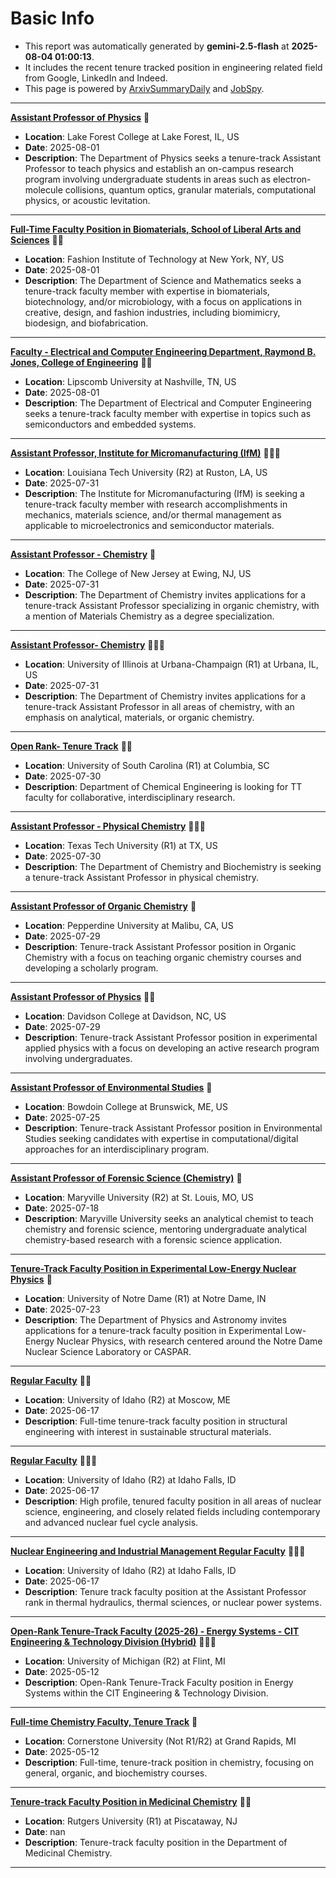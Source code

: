
# Basic Info
- This report was automatically generated by **gemini-2.5-flash** at **2025-08-04 01:00:13**.  
- It includes the recent tenure tracked position in engineering related field from Google, LinkedIn and Indeed.  
- This page is powered by [ArxivSummaryDaily](https://github.com/dong-zehao/ArxivSummaryDaily) and [JobSpy](https://github.com/speedyapply/JobSpy).
---
**[Assistant Professor of Physics](https://www.indeed.com/viewjob?jk=7068efdcbd99a30b)** 🌟
- **Location**: Lake Forest College at Lake Forest, IL, US
- **Date**: 2025-08-01
- **Description**: The Department of Physics seeks a tenure-track Assistant Professor to teach physics and establish an on-campus research program involving undergraduate students in areas such as electron-molecule collisions, quantum optics, granular materials, computational physics, or acoustic levitation.
---
**[Full-Time Faculty Position in Biomaterials, School of Liberal Arts and Sciences](https://www.indeed.com/viewjob?jk=f3ff729aad13894e)** 🌟🌟
- **Location**: Fashion Institute of Technology at New York, NY, US
- **Date**: 2025-08-01
- **Description**: The Department of Science and Mathematics seeks a tenure-track faculty member with expertise in biomaterials, biotechnology, and/or microbiology, with a focus on applications in creative, design, and fashion industries, including biomimicry, biodesign, and biofabrication.
---
**[Faculty - Electrical and Computer Engineering Department, Raymond B. Jones, College of Engineering](https://www.indeed.com/viewjob?jk=8396e4800e74e446)** 🌟🌟
- **Location**: Lipscomb University at Nashville, TN, US
- **Date**: 2025-08-01
- **Description**: The Department of Electrical and Computer Engineering seeks a tenure-track faculty member with expertise in topics such as semiconductors and embedded systems.
---
**[Assistant Professor, Institute for Micromanufacturing (IfM)](https://www.indeed.com/viewjob?jk=11f9679645a64521)** 🌟🌟🌟
- **Location**: Louisiana Tech University (R2) at Ruston, LA, US
- **Date**: 2025-07-31
- **Description**: The Institute for Micromanufacturing (IfM) is seeking a tenure-track faculty member with research accomplishments in mechanics, materials science, and/or thermal management as applicable to microelectronics and semiconductor materials.
---
**[Assistant Professor - Chemistry](https://www.indeed.com/viewjob?jk=b40cbc8b08d9e0fe)** 🌟
- **Location**: The College of New Jersey at Ewing, NJ, US
- **Date**: 2025-07-31
- **Description**: The Department of Chemistry invites applications for a tenure-track Assistant Professor specializing in organic chemistry, with a mention of Materials Chemistry as a degree specialization.
---
**[Assistant Professor- Chemistry](https://www.indeed.com/viewjob?jk=9bce2da94c1f89ba)** 🌟🌟🌟
- **Location**: University of Illinois at Urbana-Champaign (R1) at Urbana, IL, US
- **Date**: 2025-07-31
- **Description**: The Department of Chemistry invites applications for a tenure-track Assistant Professor in all areas of chemistry, with an emphasis on analytical, materials, or organic chemistry.
---
**[Open Rank- Tenure Track](https://www.linkedin.com/jobs/view/4278395937)** 🌟🌟
- **Location**: University of South Carolina (R1) at Columbia, SC
- **Date**: 2025-07-30
- **Description**: Department of Chemical Engineering is looking for TT faculty for collaborative, interdisciplinary research.
---
**[Assistant Professor - Physical Chemistry](https://www.indeed.com/viewjob?jk=c3fa6489efb22a66)** 🌟🌟🌟
- **Location**: Texas Tech University (R1) at TX, US
- **Date**: 2025-07-30
- **Description**: The Department of Chemistry and Biochemistry is seeking a tenure-track Assistant Professor in physical chemistry.
---
**[Assistant Professor of Organic Chemistry](https://www.indeed.com/viewjob?jk=c430086887f317c2)** 🌟
- **Location**: Pepperdine University at Malibu, CA, US
- **Date**: 2025-07-29
- **Description**: Tenure-track Assistant Professor position in Organic Chemistry with a focus on teaching organic chemistry courses and developing a scholarly program.
---
**[Assistant Professor of Physics](https://www.indeed.com/viewjob?jk=04df345ff663889f)** 🌟🌟
- **Location**: Davidson College at Davidson, NC, US
- **Date**: 2025-07-29
- **Description**: Tenure-track Assistant Professor position in experimental applied physics with a focus on developing an active research program involving undergraduates.
---
**[Assistant Professor of Environmental Studies](https://www.indeed.com/viewjob?jk=96593c6052ef1ac8)** 🌟
- **Location**: Bowdoin College at Brunswick, ME, US
- **Date**: 2025-07-25
- **Description**: Tenure-track Assistant Professor position in Environmental Studies seeking candidates with expertise in computational/digital approaches for an interdisciplinary program.
---
**[Assistant Professor of Forensic Science (Chemistry)](https://www.indeed.com/viewjob?jk=a0a7b88ad2f21d39)** 🌟
- **Location**: Maryville University (R2) at St. Louis, MO, US
- **Date**: 2025-07-18
- **Description**: Maryville University seeks an analytical chemist to teach chemistry and forensic science, mentoring undergraduate analytical chemistry-based research with a forensic science application.
---
**[Tenure-Track Faculty Position in Experimental Low-Energy Nuclear Physics](https://www.linkedin.com/jobs/view/4247539853)** 🌟
- **Location**: University of Notre Dame (R1) at Notre Dame, IN
- **Date**: 2025-07-23
- **Description**: The Department of Physics and Astronomy invites applications for a tenure-track faculty position in Experimental Low-Energy Nuclear Physics, with research centered around the Notre Dame Nuclear Science Laboratory or CASPAR.
---
**[Regular Faculty](https://www.linkedin.com/jobs/view/4252836150)** 🌟🌟
- **Location**: University of Idaho (R2) at Moscow, ME
- **Date**: 2025-06-17
- **Description**: Full-time tenure-track faculty position in structural engineering with interest in sustainable structural materials.
---
**[Regular Faculty](https://www.linkedin.com/jobs/view/4252831976)** 🌟🌟🌟
- **Location**: University of Idaho (R2) at Idaho Falls, ID
- **Date**: 2025-06-17
- **Description**: High profile, tenured faculty position in all areas of nuclear science, engineering, and closely related fields including contemporary and advanced nuclear fuel cycle analysis.
---
**[Nuclear Engineering and Industrial Management Regular Faculty](https://www.linkedin.com/jobs/view/4252832895)** 🌟🌟🌟
- **Location**: University of Idaho (R2) at Idaho Falls, ID
- **Date**: 2025-06-17
- **Description**: Tenure track faculty position at the Assistant Professor rank in thermal hydraulics, thermal sciences, or nuclear power systems.
---
**[Open-Rank Tenure-Track Faculty (2025-26) - Energy Systems - CIT Engineering & Technology Division (Hybrid)](https://www.linkedin.com/jobs/view/4228458645)** 🌟🌟🌟
- **Location**: University of Michigan (R2) at Flint, MI
- **Date**: 2025-05-12
- **Description**: Open-Rank Tenure-Track Faculty position in Energy Systems within the CIT Engineering & Technology Division.
---
**[Full-time Chemistry Faculty, Tenure Track](https://www.linkedin.com/jobs/view/4228351329)** 🌟
- **Location**: Cornerstone University (Not R1/R2) at Grand Rapids, MI
- **Date**: 2025-05-12
- **Description**: Full-time, tenure-track position in chemistry, focusing on general, organic, and biochemistry courses.
---
**[Tenure-track Faculty Position in Medicinal Chemistry](https://www.linkedin.com/jobs/view/4279517189)** 🌟🌟
- **Location**: Rutgers University (R1) at Piscataway, NJ
- **Date**: nan
- **Description**: Tenure-track faculty position in the Department of Medicinal Chemistry.
---
